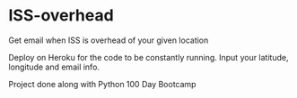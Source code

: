 # ISS-overhead
Get email when ISS is overhead of your given location

Deploy on Heroku for the code to be constantly running.
Input your latitude, longitude and email info.

Project done along with Python 100 Day Bootcamp
